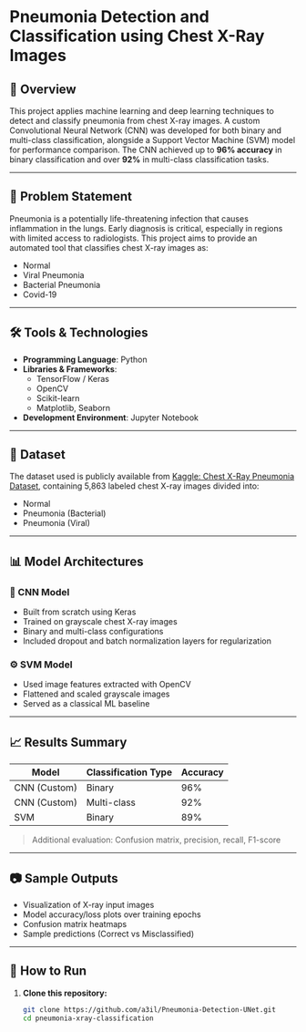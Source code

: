# Pneumonia Detection and Classification using Chest X-Ray Images

## 📌 Overview
This project applies machine learning and deep learning techniques to detect and classify pneumonia from chest X-ray images. A custom Convolutional Neural Network (CNN) was developed for both binary and multi-class classification, alongside a Support Vector Machine (SVM) model for performance comparison. The CNN achieved up to **96% accuracy** in binary classification and over **92%** in multi-class classification tasks.

---

## 🧠 Problem Statement
Pneumonia is a potentially life-threatening infection that causes inflammation in the lungs. Early diagnosis is critical, especially in regions with limited access to radiologists. This project aims to provide an automated tool that classifies chest X-ray images as:
- Normal
- Viral Pneumonia
- Bacterial Pneumonia
- Covid-19
---

## 🛠️ Tools & Technologies
- **Programming Language**: Python  
- **Libraries & Frameworks**:  
  - TensorFlow / Keras  
  - OpenCV  
  - Scikit-learn  
  - Matplotlib, Seaborn  
- **Development Environment**: Jupyter Notebook

---

## 📁 Dataset
The dataset used is publicly available from [Kaggle: Chest X-Ray Pneumonia Dataset](https://www.kaggle.com/paultimothymooney/chest-xray-pneumonia), containing 5,863 labeled chest X-ray images divided into:
- Normal
- Pneumonia (Bacterial)
- Pneumonia (Viral)

---

## 📊 Model Architectures
### 🧬 CNN Model
- Built from scratch using Keras
- Trained on grayscale chest X-ray images
- Binary and multi-class configurations
- Included dropout and batch normalization layers for regularization

### ⚙️ SVM Model
- Used image features extracted with OpenCV
- Flattened and scaled grayscale images
- Served as a classical ML baseline

---

## 📈 Results Summary

| Model        | Classification Type | Accuracy |
|--------------|---------------------|----------|
| CNN (Custom) | Binary              | 96%      |
| CNN (Custom) | Multi-class         | 92%      |
| SVM          | Binary              | 89%      |

> Additional evaluation: Confusion matrix, precision, recall, F1-score

---

## 📷 Sample Outputs
- Visualization of X-ray input images
- Model accuracy/loss plots over training epochs
- Confusion matrix heatmaps
- Sample predictions (Correct vs Misclassified)

---

## 🚀 How to Run

1. **Clone this repository:**
   ```bash
   git clone https://github.com/a3il/Pneumonia-Detection-UNet.git
   cd pneumonia-xray-classification
